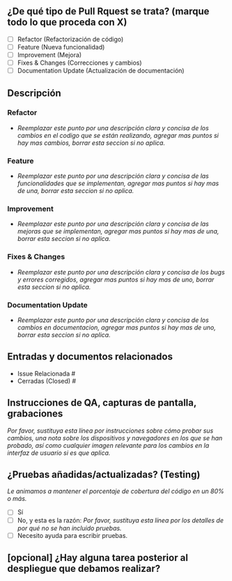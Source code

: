 ## ¿De qué tipo de Pull Rquest se trata? (marque todo lo que proceda con X)

- [ ] Refactor (Refactorización de código)
- [ ] Feature (Nueva funcionalidad)
- [ ] Improvement (Mejora)
- [ ] Fixes & Changes (Correcciones y cambios)
- [ ] Documentation Update (Actualización de documentación)

## Descripción

### Refactor
- _Reemplazar este punto por una descripción clara y concisa de los cambios en el codigo que se están realizando, agregar mas puntos si hay mas cambios, borrar esta seccion si no aplica._

### Feature
- _Reemplazar este punto por una descripción clara y concisa de las funcionalidades que se implementan, agregar mas puntos si hay mas de una, borrar esta seccion si no aplica._

### Improvement
- _Reemplazar este punto por una descripción clara y concisa de las mejoras que se implementan, agregar mas puntos si hay mas de una, borrar esta seccion si no aplica._

### Fixes & Changes
- _Reemplazar este punto por una descripción clara y concisa de los bugs y errores corregidos, agregar mas puntos si hay mas de uno, borrar esta seccion si no aplica._

### Documentation Update
- _Reemplazar este punto por una descripción clara y concisa de los cambios en documentacion, agregar mas puntos si hay mas de uno, borrar esta seccion si no aplica._


## Entradas y documentos relacionados

<!--
Para pull requests que relacionen o cierren un issue, por favor inclúyalos a continuación.  Nos gusta seguir [Github's guidance on linking issues to pull requests](https://docs.github.com/en/issues/tracking-your-work-with-issues/linking-a-pull-request-to-an-issue).

Por ejemplo, con el texto "cierra #1234" conectaría la actual pull

actual con la edición 1234.  Y cuando fusionemos el pull request, Github

cerrará automáticamente la incidencia.
-->

- Issue Relacionada #
- Cerradas (Closed) #

## Instrucciones de QA, capturas de pantalla, grabaciones

_Por favor, sustituya esta línea por instrucciones sobre cómo probar sus cambios, una nota sobre los dispositivos y navegadores en los que se han probado, así como cualquier imagen relevante para los cambios en la interfaz de usuario si es que aplica._

## ¿Pruebas añadidas/actualizadas? (Testing)
_Le animamos a mantener el porcentaje de cobertura del código en un 80% o más._

- [ ] Sí
- [ ] No, y esta es la razón: _Por favor, sustituya esta línea por los detalles de por qué no se han incluido pruebas._
- [ ] Necesito ayuda para escribir pruebas.

## [opcional] ¿Hay alguna tarea posterior al despliegue que debamos realizar?
